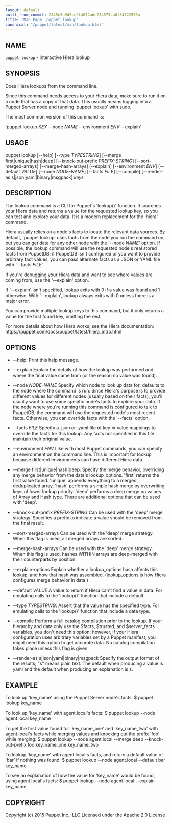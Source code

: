 ```yaml
---
layout: default
built_from_commit: 2445e3a9d9ce2f4072ade234575ca8f34f22550a
title: 'Man Page: puppet lookup'
canonical: "/puppet/latest/man/lookup.html"
---
```


<div class='mp'>
<h2 id="NAME">NAME</h2>
<p class="man-name">
  <code>puppet-lookup</code> - <span class="man-whatis">Interactive Hiera lookup</span>
</p>

<h2 id="SYNOPSIS">SYNOPSIS</h2>

<p>Does Hiera lookups from the command line.</p>

<p>Since this command needs access to your Hiera data, make sure to run it on a
node that has a copy of that data. This usually means logging into a Puppet
Server node and running 'puppet lookup' with sudo.</p>

<p>The most common version of this command is:</p>

<p>'puppet lookup <var>KEY</var> --node <var>NAME</var> --environment <var>ENV</var> --explain'</p>

<h2 id="USAGE">USAGE</h2>

<p>puppet lookup [--help] [--type <var>TYPESTRING</var>] [--merge first|unique|hash|deep]
  [--knock-out-prefix <var>PREFIX-STRING</var>] [--sort-merged-arrays]
  [--merge-hash-arrays] [--explain] [--environment <var>ENV</var>]
  [--default <var>VALUE</var>] [--node <var>NODE-NAME</var>] [--facts <var>FILE</var>]
  [--compile]
  [--render-as s|json|yaml|binary|msgpack] <var>keys</var></p>

<h2 id="DESCRIPTION">DESCRIPTION</h2>

<p>The lookup command is a CLI for Puppet's 'lookup()' function. It searches your
Hiera data and returns a value for the requested lookup key, so you can test and
explore your data. It is a modern replacement for the 'hiera' command.</p>

<p>Hiera usually relies on a node's facts to locate the relevant data sources. By
default, 'puppet lookup' uses facts from the node you run the command on, but
you can get data for any other node with the '--node <var>NAME</var>' option. If
possible, the lookup command will use the requested node's real stored facts
from PuppetDB; if PuppetDB isn't configured or you want to provide arbitrary
fact values, you can pass alternate facts as a JSON or YAML file with '--facts
<var>FILE</var>'.</p>

<p>If you're debugging your Hiera data and want to see where values are coming
from, use the '--explain' option.</p>

<p>If '--explain' isn't specified, lookup exits with 0 if a value was found and 1
otherwise. With '--explain', lookup always exits with 0 unless there is a major
error.</p>

<p>You can provide multiple lookup keys to this command, but it only returns a
value for the first found key, omitting the rest.</p>

<p>For more details about how Hiera works, see the Hiera documentation:
https://puppet.com/docs/puppet/latest/hiera_intro.html</p>

<h2 id="OPTIONS">OPTIONS</h2>

<ul>
<li><p>--help:
Print this help message.</p></li>
<li><p>--explain
Explain the details of how the lookup was performed and where the final value
came from (or the reason no value was found).</p></li>
<li><p>--node <var>NODE-NAME</var>
Specify which node to look up data for; defaults to the node where the command
is run. Since Hiera's purpose is to provide different values for different
nodes (usually based on their facts), you'll usually want to use some specific
node's facts to explore your data. If the node where you're running this
command is configured to talk to PuppetDB, the command will use the requested
node's most recent facts. Otherwise, you can override facts with the '--facts'
option.</p></li>
<li><p>--facts <var>FILE</var>
Specify a .json or .yaml file of key => value mappings to override the facts
for this lookup. Any facts not specified in this file maintain their
original value.</p></li>
<li><p>--environment <var>ENV</var>
Like with most Puppet commands, you can specify an environment on the command
line. This is important for lookup because different environments can have
different Hiera data.</p></li>
<li><p>--merge first|unique|hash|deep:
Specify the merge behavior, overriding any merge behavior from the data's
lookup_options. 'first' returns the first value found. 'unique' appends
everything to a merged, deduplicated array. 'hash' performs a simple hash
merge by overwriting keys of lower lookup priority. 'deep' performs a deep
merge on values of Array and Hash type. There are additional options that can
be used with 'deep'.</p></li>
<li><p>--knock-out-prefix <var>PREFIX-STRING</var>
Can be used with the 'deep' merge strategy. Specifies a prefix to indicate a
value should be removed from the final result.</p></li>
<li><p>--sort-merged-arrays
Can be used with the 'deep' merge strategy. When this flag is used, all
merged arrays are sorted.</p></li>
<li><p>--merge-hash-arrays
Can be used with the 'deep' merge strategy. When this flag is used, hashes
WITHIN arrays are deep-merged with their counterparts by position.</p></li>
<li><p>--explain-options
Explain whether a lookup_options hash affects this lookup, and how that hash
was assembled. (lookup_options is how Hiera configures merge behavior in data.)</p></li>
<li><p>--default <var>VALUE</var>
A value to return if Hiera can't find a value in data. For emulating calls to
the 'lookup()' function that include a default.</p></li>
<li><p>--type <var>TYPESTRING</var>:
Assert that the value has the specified type. For emulating calls to the
'lookup()' function that include a data type.</p></li>
<li><p>--compile
Perform a full catalog compilation prior to the lookup. If your hierarchy and
data only use the $facts, $trusted, and $server_facts variables, you don't
need this option; however, if your Hiera configuration uses arbitrary
variables set by a Puppet manifest, you might need this option to get accurate
data. No catalog compilation takes place unless this flag is given.</p></li>
<li><p>--render-as s|json|yaml|binary|msgpack
Specify the output format of the results; "s" means plain text. The default
when producing a value is yaml and the default when producing an explanation
is s.</p></li>
</ul>


<h2 id="EXAMPLE">EXAMPLE</h2>

<p>  To look up 'key_name' using the Puppet Server node's facts:
  $ puppet lookup key_name</p>

<p>  To look up 'key_name' with agent.local's facts:
  $ puppet lookup --node agent.local key_name</p>

<p>  To get the first value found for 'key_name_one' and 'key_name_two'
  with agent.local's facts while merging values and knocking out
  the prefix 'foo' while merging:
  $ puppet lookup --node agent.local --merge deep --knock-out-prefix foo key_name_one key_name_two</p>

<p>  To lookup 'key_name' with agent.local's facts, and return a default value of
  'bar' if nothing was found:
  $ puppet lookup --node agent.local --default bar key_name</p>

<p>  To see an explanation of how the value for 'key_name' would be found, using
  agent.local's facts:
  $ puppet lookup --node agent.local --explain key_name</p>

<h2 id="COPYRIGHT">COPYRIGHT</h2>

<p>Copyright (c) 2015 Puppet Inc., LLC Licensed under the Apache 2.0 License</p>

</div>
